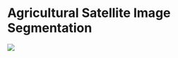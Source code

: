 # Agricultural Satellite Image Segmentation

[![](https://img.shields.io/badge/download-notebook-blueviolet)](https://nbviewer.org/github/datalaker/jupyter/blob/main/agriculture-image-segmentation.ipynb)
